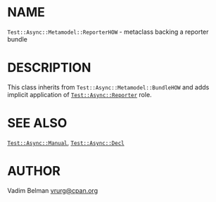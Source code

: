 NAME
====



`Test::Async::Metamodel::ReporterHOW` - metaclass backing a reporter bundle

DESCRIPTION
===========



This class inherits from `Test::Async::Metamodel::BundleHOW` and adds implicit application of [`Test::Async::Reporter`](https://github.com/vrurg/raku-Test-Async/blob/v0.1.0/docs/md/Test/Async/Reporter.md) role.

SEE ALSO
========

[`Test::Async::Manual`](https://github.com/vrurg/raku-Test-Async/blob/v0.1.0/docs/md/Test/Async/Manual.md), [`Test::Async::Decl`](https://github.com/vrurg/raku-Test-Async/blob/v0.1.0/docs/md/Test/Async/Decl.md)

AUTHOR
======

Vadim Belman <vrurg@cpan.org>

